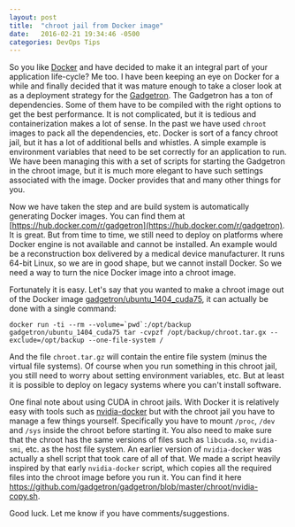 ```yaml
---
layout: post
title:  "chroot jail from Docker image"
date:   2016-02-21 19:34:46 -0500
categories: DevOps Tips
---
```


So you like [Docker](https://www.docker.com/) and have decided to make it an integral part of your application life-cycle? Me too. I have been keeping an eye on Docker for a while and finally decided that it was mature enough to take a closer look at as a deployment strategy for the [Gadgetron](https://github.com/gadgetron/gadgetron). The Gadgetron has a ton of dependencies. Some of them have to be compiled with the right options to get the best performance. It is not complicated, but it is tedious and containerization makes a lot of sense. In the past we have used `chroot` images to pack all the dependencies, etc. Docker is sort of a fancy chroot jail, but it has a lot of additional bells and whistles. A simple example is environment variables that need to be set correctly for an application to run. We have been managing this with a set of scripts for starting the Gadgetron in the chroot image, but it is much more elegant to have such settings associated with the image. Docker provides that and many other things for you.

Now we have taken the step and are build system is automatically generating Docker images. You can find them at [https://hub.docker.com/r/gadgetron](https://hub.docker.com/r/gadgetron). It is great. But from time to time, we still need to deploy on platforms where Docker engine is not available and cannot be installed. An example would be a reconstruction box delivered by a medical device manufacturer. It runs 64-bit Linux, so we are in good shape, but we cannot install Docker. So we need a way to turn the nice Docker image into a chroot image.

Fortunately it is easy. Let's say that you wanted to make a chroot image out of the Docker image [gadgetron/ubuntu_1404_cuda75](https://hub.docker.com/r/gadgetron/ubuntu_1404_cuda75/), it can actually be done with a single command:

    docker run -ti --rm --volume=`pwd`:/opt/backup gadgetron/ubuntu_1404_cuda75 tar -cvpzf /opt/backup/chroot.tar.gx --exclude=/opt/backup --one-file-system /

And the file `chroot.tar.gz` will contain the entire file system (minus the virtual file systems). Of course when you run something in this chroot jail, you still need to worry about setting environment variables, etc. But at least it is possible to deploy on legacy systems where you can't install software.

One final note about using CUDA in chroot jails. With Docker it is relatively easy with tools such as [nvidia-docker](https://github.com/NVIDIA/nvidia-docker) but with the chroot jail you have to manage a few things yourself. Specifically you have to mount `/proc`, `/dev` and `/sys` inside the chroot before starting it. You also need to make sure that the chroot has the same versions of files such as `libcuda.so`, `nvidia-smi`, etc. as the host file system. An earlier version of `nvidia-docker` was actually a shell script that took care of all of that. We made a script heavily inspired by that early `nvidia-docker` script, which copies all the required files into the chroot image before you run it. You can find it here https://github.com/gadgetron/gadgetron/blob/master/chroot/nvidia-copy.sh.

Good luck. Let me know if you have comments/suggestions. 

